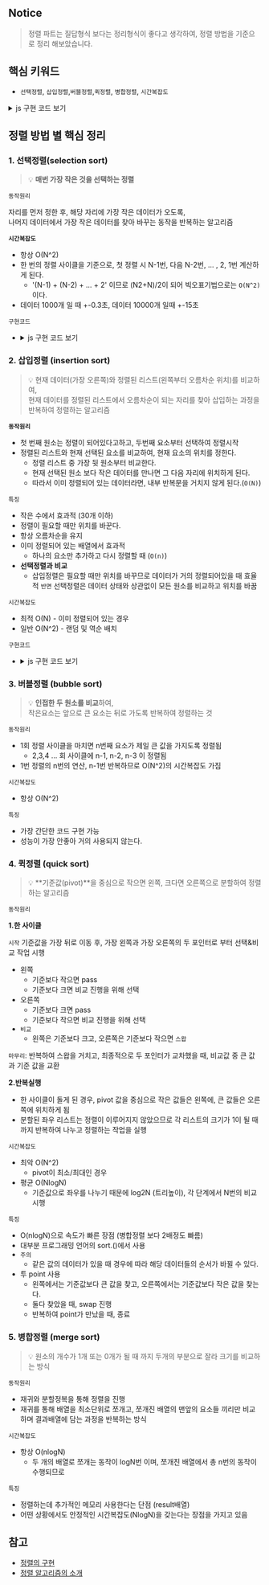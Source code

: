 ## Notice

> 정렬 파트는 질답형식 보다는 정리형식이 좋다고 생각하여, 정렬 방법을 기준으로 정리 해보았습니다.

## 핵심 키워드

- `선택정렬`, `삽입정렬`,`버블정렬`,`퀵정렬`, `병합정렬`, `시간복잡도`

<details>
<summary>js 구현 코드 보기</summary>
<div markdown="1">

```js
console.log("here");
```

</div>
</details>

## 정렬 방법 별 핵심 정리

### 1. 선택정렬(selection sort)

> 💡 **매번 가장 작은 것을 선택하는 정렬**

`동작원리`

자리를 먼저 정한 후, 해당 자리에 가장 작은 데이터가 오도록,  
 나머지 데이터에서 가장 작은 데이터를 찾아 바꾸는 동작을 반복하는 알고리즘

**`시간복잡도`**

- 항상 O(N^2)
- 한 번의 정렬 사이클을 기준으로, 첫 정렬 시 N-1번, 다음 N-2번, ... , 2, 1번 계산하게 된다.
  - '(N-1) + (N-2) + ... + 2' 이므로 (N2+N)/2이 되어 빅오표기법으로는 `O(N^2)`이다.
- 데이터 1000개 일 때 +-0.3초, 데이터 10000개 일때 +-15초

`구현코드`

- <details>
  <summary>js 구현 코드 보기</summary>
  <div markdown="1">

  ```jsx
  let arr = [7, 5, 9, 0, 3, 1, 6, 2, 4, 8];

  for (let i = 0; i < arr.length - 1; i++) {
    // 1. 가장 작은 요소 찾기
    let min_idx = i;
    for (let j = i + 1; j < arr.length; j++) {
      if (arr[j] < arr[min_idx]) {
        min_idx = j;
      }
    }
    // 2. 스왑
    let temp = arr[i];
    arr[i] = arr[min_idx];
    arr[min_idx] = temp;
  }
  console.log("완료");
  console.log(arr);
  ```

  </div>
  </details>

### 2. 삽입정렬 (insertion sort)

> 💡 현재 데이터(가장 오른쪽)와 정렬된 리스트(왼쪽부터 오름차순 위치)를 비교하여,  
> 현재 데이터를 정렬된 리스트에서 오름차순이 되는 자리를 찾아 삽입하는 과정을 반복하여 정렬하는 알고리즘

**`동작원리`**

- 첫 번째 원소는 정렬이 되어있다고하고, 두번째 요소부터 선택하여 정렬시작
- 정렬된 리스트와 현재 선택된 요소를 비교하여, 현재 요소의 위치를 정한다.
  - 정렬 리스트 중 가장 뒷 원소부터 비교한다.
  - 현재 선택된 원소 보다 작은 데이터를 만나면 그 다음 자리에 위치하게 된다.
  - 따라서 이미 정렬되어 있는 데이터라면, 내부 반복문을 거치지 않게 된다.(`O(N)`)

`특징`

- 작은 수에서 효과적 (30개 이하)
- 정렬이 필요할 때만 위치를 바꾼다.
- 항상 오름차순을 유지
- 이미 정렬되어 있는 배열에서 효과적
  - 하나의 요소만 추가하고 다시 정렬할 때 (`O(n)`)
- **선택정렬과 비교**
  - 삽입정렬은 필요할 때만 위치를 바꾸므로 데이터가 거의 정렬되어있을 때 효율적
    `반면` 선택정렬은 데이터 상태와 상관없이 모든 원소를 비교하고 위치를 바꿈

`시간복잡도`

- 최적 O(N) - 이미 정렬되어 있는 경우
- 일반 O(N^2) - 랜덤 및 역순 배치

`구현코드`

- <details>
  <summary>js 구현 코드 보기</summary>
  <div markdown="1">

  ```jsx
  let arr = [7, 5, 9, 0, 3, 1, 6, 2, 4, 8];

  for (let i = 1; i < arr.length; i++) {
    let curVal = arr[i];
    let addIdx = i - 1;
    for (let j = i - 1; j >= 0 && curVal < arr[j]; j--) {
      // 현재값이 이전값보다 작다면 한칸씩 밀어내야한다.
      arr[j + 1] = arr[j];
      addIdx = j;
    }
    arr[addIdx] = curVal;
  }
  console.log(arr); // [0,1,2,3,4,5,6,7,8,9]
  ```

</div>
</details>

### 3. 버블정렬 (bubble sort)

> 💡 **인접한 두 원소를 비교**하여,  
> 작은요소는 앞으로 큰 요소는 뒤로 가도록 반복하여 정렬하는 것

`동작원리`

- 1회 정렬 사이클을 마치면 n번째 요소가 제일 큰 값을 가지도록 정렬됨
  - 2,3,4 ... 회 사이클에 n-1, n-2, n-3 이 정렬됨
- 1번 정렬의 n번의 연산, n-1번 반복하므로 O(N^2)의 시간복잡도 가짐

`시간복잡도`

- 항상 O(N^2)

`특징`

- 가장 간단한 코드 구현 가능
- 성능이 가장 안좋아 거의 사용되지 않는다.

### 4. 퀵정렬 (quick sort)

> 💡 **기준값(pivot)**을 중심으로 작으면 왼쪽, 크다면 오른쪽으로 분할하여 정렬하는 알고리즘

`동작원리`

**1.한 사이클**

`시작` 기준값을 가장 뒤로 이동 후, 가장 왼쪽과 가장 오른쪽의 두 포인터로 부터 선택&비교 작업 시행

- 왼쪽
  - 기준보다 작으면 pass
  - 기준보다 크면 비교 진행을 위해 선택
- 오른쪽
  - 기준보다 크면 pass
  - 기준보다 작으면 비교 진행을 위해 선택
- `비교`
  - 왼쪽은 기준보다 크고, 오른쪽은 기준보다 작으면 `스왑`

`마무리`: 반복하여 스왑을 거치고, 최종적으로 두 포인터가 교차했을 때, 비교값 중 큰 값과 기준 값을 교환

**2.반복실행**

- 한 사이클이 돌게 된 경우, pivot 값을 중심으로 작은 값들은 왼쪽에, 큰 값들은 오른쪽에 위치하게 됨
- 분할된 좌우 리스트는 정렬이 이루어지지 않았으므로 각 리스트의 크기가 1이 될 때 까지 반복하여 나누고 정렬하는 작업을 실행

`시간복잡도`

- 최악 O(N^2)
  - pivot이 최소/최대인 경우
- 평균 O(NlogN)
  - 기준값으로 좌우를 나누기 때문에 log2N (트리높이), 각 단계에서 N번의 비교 시행

`특징`

- O(nlogN)으로 속도가 빠른 장점 (병합정렬 보다 2배정도 빠름)
- 대부분 프로그래밍 언어의 sort.()에서 사용
- `주의`
  - 같은 값의 데이터가 있을 때 경우에 따라 해당 데이터들의 순서가 바뀔 수 있다.
- 투 point 사용
  - 왼쪽에서는 기준값보다 큰 값을 찾고, 오른쪽에서는 기준값보다 작은 값을 찾는다.
  - 둘다 찾았을 때, swap 진행
  - 반복하여 point가 만났을 때, 종료

### 5. 병합정렬 (merge sort)

> 💡 원소의 개수가 1개 또는 0개가 될 때 까지 두개의 부분으로 잘라 크기를 비교하는 방식

`동작원리`

- 재귀와 분할정복을 통해 정렬을 진행
- 재귀를 통해 배열을 최소단위로 쪼개고, 쪼개진 배열의 맨앞의 요소들 끼리만 비교하며 결과배열에 담는 과정을 반복하는 방식

`시간복잡도`

- 항상 O(nlogN)
  - 두 개의 배열로 쪼개는 동작이 logN번 이며, 쪼개진 배열에서 총 n번의 동작이 수행되므로

`특징`

- 정렬하는데 추가적인 메모리 사용한다는 단점 (result배열)
- 어떤 상황에서도 안정적인 시간복잡도(NlogN)을 갖는다는 장점을 가지고 있음

## 참고

- [정렬의 구현](https://im-developer.tistory.com/133)
- [정렬 알고리즘의 소개](https://imyomi.tistory.com/14)
